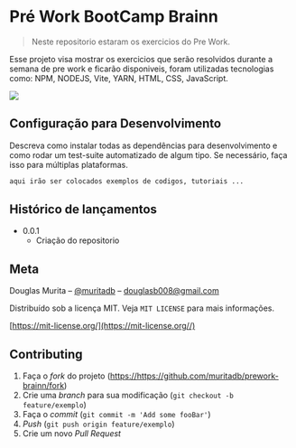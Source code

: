 # Pré Work BootCamp Brainn
> Neste repositorio estaram os exercicios do Pre Work.


Esse projeto visa mostrar os exercicios que serão resolvidos durante a semana de pre work e ficarão disponiveis,
foram utilizadas tecnologias como: NPM, NODEJS, Vite, YARN, HTML, CSS, JavaScript.

![](https://images.unsplash.com/photo-1582654344606-2b9d8f65162b?ixid=MnwxMjA3fDB8MHxzZWFyY2h8NHx8cGxheWdyb3VuZHxlbnwwfHwwfHw%3D&ixlib=rb-1.2.1&auto=format&fit=crop&w=500&q=60)



## Configuração para Desenvolvimento

Descreva como instalar todas as dependências para desenvolvimento e como rodar um test-suite automatizado de algum tipo. Se necessário, faça isso para múltiplas plataformas.

```sh
aqui irão ser colocados exemplos de codigos, tutoriais ...
```

## Histórico de lançamentos


* 0.0.1
    * Criação do repositorio

## Meta

Douglas Murita – [@muritadb](https://twitter.com/muritadb) – douglasb008@gmail.com

Distribuído sob a licença MIT. Veja `MIT LICENSE` para mais informações.

[https://mit-license.org/](https://mit-license.org//)

## Contributing

1. Faça o _fork_ do projeto (<https://https://github.com/muritadb/prework-brainn/fork>)
2. Crie uma _branch_ para sua modificação (`git checkout -b feature/exemplo`)
3. Faça o _commit_ (`git commit -m 'Add some fooBar'`)
4. _Push_ (`git push origin feature/exemplo`)
5. Crie um novo _Pull Request_

[npm-image]: https://img.shields.io/npm/v/datadog-metrics.svg?style=flat-square
[npm-url]: https://npmjs.org/package/datadog-metrics
[npm-downloads]: https://img.shields.io/npm/dm/datadog-metrics.svg?style=flat-square
[travis-image]: https://img.shields.io/travis/dbader/node-datadog-metrics/master.svg?style=flat-square
[travis-url]: https://travis-ci.org/dbader/node-datadog-metrics
[wiki]: https://github.com/seunome/seuprojeto/wiki
